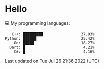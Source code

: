 # Hello

💻 My programming languages:

```
   C++: █████████                 37.93%
Python: ██████                    25.42%
    Go: █████                     18.27%
  Dart: █                          4.21%
    C#: █                          4.16%
```

Last updated on Tue Jul 26 21:36 2022 (UTC)
